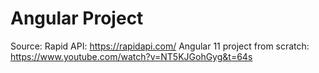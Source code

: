 # Angular Project
Source:
    Rapid API:  https://rapidapi.com/
    Angular 11 project from scratch:  https://www.youtube.com/watch?v=NT5KJGohGyg&t=64s
